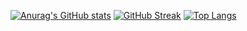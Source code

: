 [![Anurag's GitHub stats](https://github-readme-stats.vercel.app/api?username=Ax3lrod&theme=neon)](https://github.com/anuraghazra/github-readme-stats)
[![GitHub Streak](https://streak-stats.demolab.com?user=Ax3lrod&theme=neon)](https://git.io/streak-stats)
[![Top Langs](https://github-readme-stats.vercel.app/api/top-langs/?username=anuraghazra&layout=donut&theme=neon)](https://github.com/anuraghazra/github-readme-stats)
